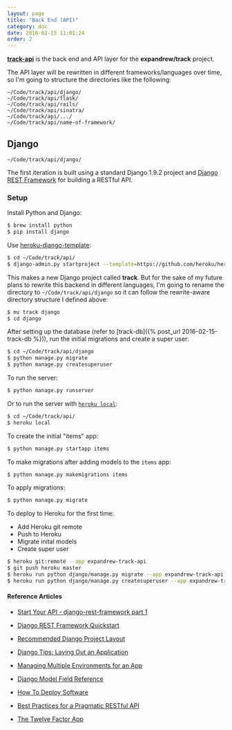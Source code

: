 ```yaml
---
layout: page
title: "Back End (API)"
category: doc
date: 2016-02-15 11:01:24
order: 2
---
```


[**track-api**](http://github.com/expandrew/track-api) is the back end and API layer for the **expandrew/track** project.

The API layer will be rewritten in different frameworks/languages over time, so I'm going to structure the directories like the following:

`~/Code/track/api/django/`  
`~/Code/track/api/flask/`  
`~/Code/track/api/rails/`  
`~/Code/track/api/sinatra/`  
`~/Code/track/api/.../`  
`~/Code/track/api/name-of-framework/`  

## Django
`~/Code/track/api/django/`  

The first iteration is built using a standard Django 1.9.2 project and [Django REST Framework](http://www.django-rest-framework.org/) for building a RESTful API.

### Setup

Install Python and Django:

~~~bash
$ brew install python
$ pip install django
~~~

Use [heroku-django-template](https://github.com/heroku/heroku-django-template):

~~~bash
$ cd ~/Code/track/api/
$ django-admin.py startproject --template=https://github.com/heroku/heroku-django-template/archive/master.zip --name=Procfile track
~~~

This makes a new Django project called **track**. But for the sake of my future plans to rewrite this backend in different languages, I'm going to rename the directory to `~/Code/track/api/django` so it can follow the rewrite-aware directory structure I defined above:

~~~bash
$ mv track django
$ cd django
~~~

After setting up the database (refer to [track-db]({% post_url 2016-02-15-track-db %})), run the initial migrations and create a super user:

~~~bash
$ cd ~/Code/track/api/django
$ python manage.py migrate
$ python manage.py createsuperuser
~~~

To run the server:

~~~bash
$ python manage.py runserver
~~~

Or to run the server with [`heroku local`](https://devcenter.heroku.com/articles/heroku-local):

~~~bash
$ cd ~/Code/track/api/
$ heroku local
~~~

To create the initial "items" app:

~~~bash
$ python manage.py startapp items
~~~

To make migrations after adding models to the `items` app:

~~~bash
$ python manage.py makemigrations items
~~~

To apply migrations:

~~~bash
$ python manage.py migrate
~~~

To deploy to Heroku for the first time:

- Add Heroku git remote
- Push to Heroku
- Migrate inital models
- Create super user

~~~bash
$ heroku git:remote --app expandrew-track-api
$ git push heroku master
$ heroku run python django/manage.py migrate --app expandrew-track-api
$ heroku run python django/manage.py createsuperuser --app expandrew-track-api
~~~

#### Reference Articles
- [Start Your API - django-rest-framework part 1](https://godjango.com/41-start-your-api-django-rest-framework-part-1/)
- [Django REST Framework Quickstart](http://www.django-rest-framework.org/#quickstart)
- [Recommended Django Project Layout](http://www.revsys.com/blog/2014/nov/21/recommended-django-project-layout/)
- [Django Tips: Laying Out an Application](http://www.b-list.org/weblog/2006/sep/10/django-tips-laying-out-application/)
- [Managing Multiple Environments for an App](https://devcenter.heroku.com/articles/multiple-environments)
- [Django Model Field Reference](https://docs.djangoproject.com/en/1.9/ref/models/fields/)

- [How To Deploy Software](https://zachholman.com/posts/deploying-software)
- [Best Practices for a Pragmatic RESTful API](http://www.vinaysahni.com/best-practices-for-a-pragmatic-restful-api)
- [The Twelve Factor App](http://12factor.net/)